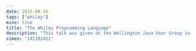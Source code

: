 ```yaml
---
date: 2015-08-26
tags: ["whiley"]
mine: true
title: "The Whiley Programming Language"
description: "This talk was given at the Wellington Java User Group in 2015, and provides a nice overview and demonstration of Whiley."
vimeo: "141382451"
---
```

